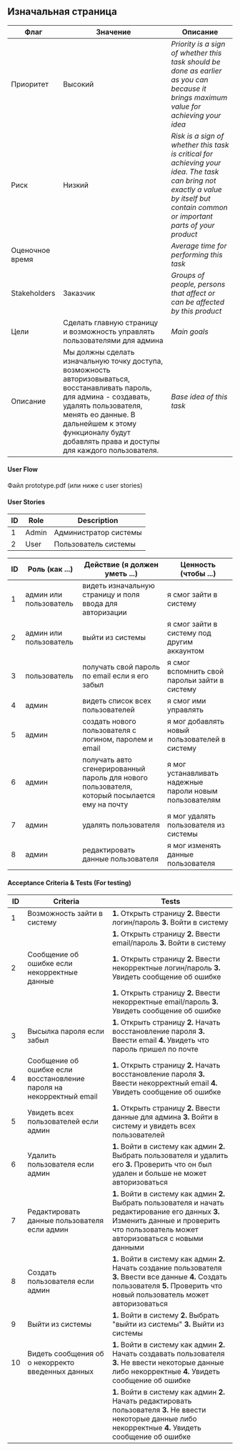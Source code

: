 ## Изначальная страница

| Флаг | Значение | Описание |
|---|---|---|
| Приоритет | Высокий | *Priority is a sign of whether this task should be done as earlier as you can because it brings maximum value for achieving your idea* |
| Риск | Низкий | *Risk is a sign of whether this task is critical for achieving your idea. The task can bring not exactly a value by itself but contain common or important parts of your product* |
| Оценочное время |  | *Average time for performing this task* |
| Stakeholders | Заказчик | *Groups of people, persons that affect or can be affected by this product* |
| Цели | Сделать главную страницу и возможность управлять пользователями для админа | *Main goals* |
| Описание | Мы должны сделать изначальную точку доступа, возможность авторизовываться, восстанавливать пароль, для админа - создавать, удалять пользователя, менять ео данные. В дальнейшем к этому функционалу будут добавлять права и доступы для каждого пользователя.| *Base idea of this task* |

#### User Flow

Файл prototype.pdf (или ниже с user stories)

#### User Stories

| ID | Role | Description |
|---|---|---|
| 1 | Admin | Администратор системы |
| 2 | User | Пользователь системы |

| ID | Роль (как ...) | Действие (я должен уметь ...) | Ценность (чтобы ...) |
|---|---|---|---|
| 1 | админ или пользователь | видеть изначальную страницу и поля ввода для авторизации | я смог зайти в систему |
| 2 | админ или пользователь | выйти из системы | я смог зайти в систему под другим аккаунтом |
| 3 | пользователь | получать свой пароль по email если я его забыл | я смог вспомнить свой парольи зайти в систему |
| 4 | админ | видеть список всех пользователей | я смог ими управлять |
| 5 | админ | создать нового пользователя с логином, паролем и email | я мог добавлять новый пользователей в систему |
| 6 | админ | получать авто сгенерированный пароль для нового пользователя, который посылается ему на почту | я мог устанавливать надежные пароли новым пользователям |
| 7 | админ | удалять пользователя | я мог удалять пользователя из системы |
| 8 | админ | редактировать данные пользователя | я мог изменять данные пользователя |


#### Acceptance Criteria & Tests (For testing)

| ID | Criteria | Tests |
|---|---|---|
| 1 | Возможность зайти в систему | **1.** Открыть страницу **2.** Ввести логин/пароль **3.** Войти в систему |
| |  | **1.** Открыть страницу **2.** Ввести email/пароль **3.** Войти в систему |
| 2 | Сообщение об ошибке если некорректные данные  | **1.** Открыть страницу **2.** Ввести некорректные логин/пароль **3.** Увидеть сообщение об ошибке |
| | | **1.** Открыть страницу **2.** Ввести некорректные email/пароль **3.** Увидеть сообщение об ошибке |
| 3 | Высылка пароля если забыл | **1.** Открыть страницу **2.** Начать восстановление пароля **3.** Ввести email **4.** Увидеть что пароль пришел по почте |
| 4 | Сообщение об ошибке если восстановление пароля на некорректный email | **1.** Открыть страницу **2.** Начать восстановление пароля **3.** Ввести некорректный email **4.** Увидеть сообщение об ошибке |
| 5 | Увидеть всех пользователей если админ | **1.** Открыть страницу **2.** Ввести данные для админа **3.** Войти в систему и увидеть всех пользователей |
| 6 | Удалить пользователя если админ | **1.** Войти в систему как админ **2.** Выбрать пользователя и удалить его **3.** Проверить что он был удален и больше не может авторизоваться |
| 7 | Редактировать данные пользователя если админ | **1.** Войти в систему как админ **2.** Выбрать пользователя и начать редактирование его данных **3.** Изменить данные и проверить что пользователь может авторизоваться с новыми данными |
| 8 | Создать пользователя если админ | **1.** Войти в систему как админ **2.** Начать создание пользователя **3.** Ввести все данные **4.** Создать пользователя **5.** Проверить что новый пользователь может авторизоваться |
| 9 | Выйти из системы | **1.** Войти в систему  **2.** Выбрать "выйти из системы" **3.** Выйти из системы |
| 10 | Видеть сообщения об о некорректо введенных данных | **1.** Войти в систему как админ  **2.** Начать создавать пользователя **3.** Не ввести некоторые данные либо некорректные **4.** Увидеть сообщение об ошибке |
| | | **1.** Войти в систему как админ  **2.** Начать редактировать пользователя **3.** Не ввести некоторые данные либо некорректные **4.** Увидеть сообщение об ошибке |
